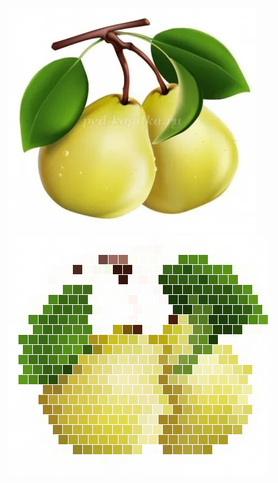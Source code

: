 ![вхідне зображення](https://github.com/bahioiiia/pixelart/blob/main/pare.jpg)
![вихідне зображення](https://github.com/bahioiiia/pixelart/blob/main/pxfox.png)

